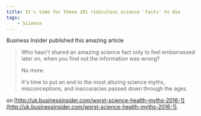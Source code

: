 ```yaml
---
title: It's time for these 101 ridiculous science 'facts' to die
tags:
    - Science
---
```


Business Insider published this amazing article

> Who hasn't shared an amazing science fact only to feel embarrassed later on, when you find out the information was wrong?
>
> No more.
>
> It's time to put an end to the most alluring science myths, misconceptions, and inaccuracies passed down through the ages.

on [http://uk.businessinsider.com/worst-science-health-myths-2016-1](http://uk.businessinsider.com/worst-science-health-myths-2016-1).
